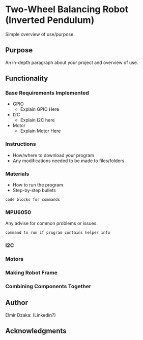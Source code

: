 # Two-Wheel Balancing Robot (Inverted Pendulum) 

Simple overview of use/purpose.

## Purpose

An in-depth paragraph about your project and overview of use.

## Functionality

### Base Requirements Implemented

* GPIO
   * Explain GPIO Here
* I2C
   * Explain I2C here 
* Motor
   * Explain Motor Here 

### Instructions

* How/where to download your program
* Any modifications needed to be made to files/folders

### Materials

* How to run the program
* Step-by-step bullets
```
code blocks for commands
```

### MPU6050

Any advise for common problems or issues.
```
command to run if program contains helper info
```

### I2C


### Motors

### Making Robot Frame

### Combining Components Together

## Author

Elmir Dzaka: (Linkedin?)

## 



## Acknowledgments
